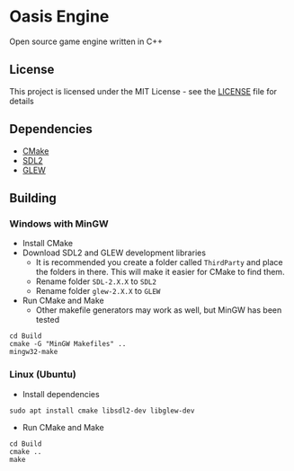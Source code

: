 # Oasis Engine

Open source game engine written in C++ 

## License 

This project is licensed under the MIT License - see the [LICENSE](LICENSE) file for details

## Dependencies 

* [CMake](https://cmake.org/download/) 
* [SDL2](https://www.libsdl.org/download-2.0.php) 
* [GLEW](http://glew.sourceforge.net/) 

## Building 

### Windows with MinGW

* Install CMake 
* Download SDL2 and GLEW development libraries
  * It is recommended you create a folder called `ThirdParty` and place the folders in there. This will make it easier for CMake to find them. 
  * Rename folder `SDL-2.X.X` to `SDL2`
  * Rename folder `glew-2.X.X` to `GLEW` 
* Run CMake and Make 
  * Other makefile generators may work as well, but MinGW has been tested 
```
cd Build 
cmake -G "MinGW Makefiles" .. 
mingw32-make
```

### Linux (Ubuntu) 

* Install dependencies 
```
sudo apt install cmake libsdl2-dev libglew-dev 
```
* Run CMake and Make 
```
cd Build
cmake .. 
make 
``` 
